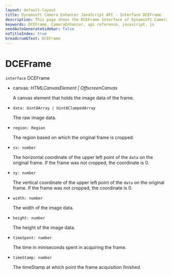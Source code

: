 ```yaml
---
layout: default-layout
title: Dynamsoft Camera Enhancer JavaScript API - Interface DCEFrame
description: This page shows the DCEFrame Interface of Dynamsoft Camera Enhancer JavaScript SDK.
keywords: DCEFrame, CameraEnhancer, api reference, javascript, js
needAutoGenerateSidebar: false
noTitleIndex: true
breadcrumbText: DCEFrame
---
```


# DCEFrame

`interface` DCEFrame

* canvas: *HTMLCanvasElement | OffscreenCanvas*

  A canvas element that holds the image data of the frame.

* `data: Uint8Array | Uint8ClampedArray`

  The raw image data.

* `region: Region`

  The region based on which the original frame is cropped.

* `sx: number`

  The horizontal coordinate of the upper left point of the `data` on the original frame. If the frame was not cropped, the coordinate is 0.

* `sy: number`

  The vertical coordinate of the upper left point of the `data` on the original frame. If the frame was not cropped, the coordinate is 0.

* `width: number`

  The width of the image data.

* `height: number`

  The height of the image data.

* `timeSpent: number`

  The time in miniseconds spent in acquiring the frame.

* `timeStamp: number`

  The timeStamp at which point the frame acquisition finished.
